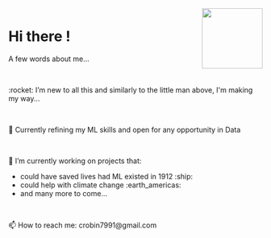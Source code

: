 <img style="float: right;" src="https://art.pixilart.com/9d54ee253ca2dec.gif" height="120" >
    <h1>Hi there !</h1>
    <p>
      A few words about me...
    </p>
    <br>
    <p>
      :rocket: I’m new to all this and similarly to the little man above, I'm making my way...
    </p>
    <br>
    <p>
     🌱 Currently refining my ML skills and open for any opportunity in Data
    </p>
    <br>
    <p>
      🔭 I’m currently working on projects that: 
        <ul>
          <li>could have saved lives had ML existed in 1912 :ship:</li>
          <li>could help with climate change :earth_americas:</li>
          <li>and many more to come...</li>
        </ul>
    </p>
    <br>
    <p>
      📫 How to reach me: crobin7991@gmail.com 
    </p>
  </div>
</div>
